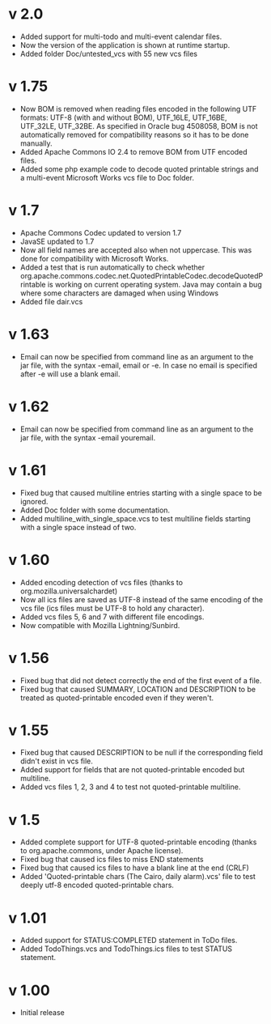 # v 2.0
* Added support for multi-todo and multi-event calendar files.
* Now the version of the application is shown at runtime startup.
* Added folder Doc/untested_vcs with 55 new vcs files

# v 1.75
* Now BOM is removed when reading files encoded in the following UTF formats: UTF-8 (with and without BOM), UTF_16LE, UTF_16BE, UTF_32LE, UTF_32BE. As specified in Oracle bug 4508058, BOM is not automatically removed for compatibility reasons so it has to be done manually.
* Added Apache Commons IO 2.4 to remove BOM from UTF encoded files.
* Added some php example code to decode quoted printable strings and a multi-event Microsoft Works vcs file to Doc folder.

# v 1.7
* Apache Commons Codec updated to version 1.7
* JavaSE updated to 1.7
* Now all field names are accepted also when not uppercase. This was done for compatibility with Microsoft Works.
* Added a test that is run automatically to check whether org.apache.commons.codec.net.QuotedPrintableCodec.decodeQuotedPrintable is working on current operating system. Java may contain a bug where some characters are damaged when using Windows
* Added file dair.vcs

# v 1.63
* Email can now be specified from command line as an argument to the jar file, with the syntax -email, email or -e. In case no email is specified after -e will use a blank email.

# v 1.62
* Email can now be specified from command line as an argument to the jar file, with the syntax -email youremail.

# v 1.61
* Fixed bug that caused multiline entries starting with a single space to be ignored.
* Added Doc folder with some documentation.
* Added multiline_with_single_space.vcs to test multiline fields starting with a single space instead of two.

# v 1.60
* Added encoding detection of vcs files (thanks to org.mozilla.universalchardet)
* Now all ics files are saved as UTF-8 instead of the same encoding of the vcs file (ics files must be UTF-8 to hold any character).
* Added vcs files 5, 6 and 7 with different file encodings.
* Now compatible with Mozilla Lightning/Sunbird.

# v 1.56
* Fixed bug that did not detect correctly the end of the first event of a file.
* Fixed bug that caused SUMMARY, LOCATION and DESCRIPTION to be treated as quoted-printable encoded even if they weren't.

# v 1.55
* Fixed bug that caused DESCRIPTION to be null if the corresponding field didn't exist in vcs file.
* Added support for fields that are not quoted-printable encoded but multiline.
* Added vcs files 1, 2, 3 and 4 to test not quoted-printable multiline.

# v 1.5
* Added complete support for UTF-8 quoted-printable encoding (thanks to org.apache.commons, under Apache license).
* Fixed bug that caused ics files to miss END statements
* Fixed bug that caused ics files to have a blank line at the end (CRLF)
* Added 'Quoted-printable chars (The Cairo, daily alarm).vcs' file to test deeply utf-8 encoded quoted-printable chars.

# v 1.01
* Added support for STATUS:COMPLETED statement in ToDo files.
* Added TodoThings.vcs and TodoThings.ics files to test STATUS statement.

# v 1.00
* Initial release